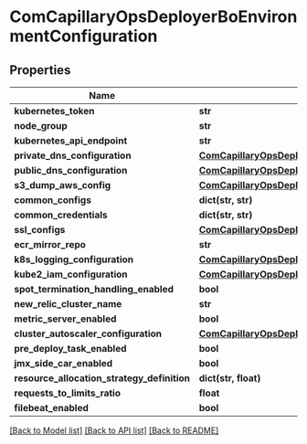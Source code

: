 # ComCapillaryOpsDeployerBoEnvironmentConfiguration

## Properties
Name | Type | Description | Notes
------------ | ------------- | ------------- | -------------
**kubernetes_token** | **str** |  | [optional] 
**node_group** | **str** |  | [optional] 
**kubernetes_api_endpoint** | **str** |  | [optional] 
**private_dns_configuration** | [**ComCapillaryOpsDeployerBoExternalDnsConfiguration**](ComCapillaryOpsDeployerBoExternalDnsConfiguration.md) |  | [optional] 
**public_dns_configuration** | [**ComCapillaryOpsDeployerBoExternalDnsConfiguration**](ComCapillaryOpsDeployerBoExternalDnsConfiguration.md) |  | [optional] 
**s3_dump_aws_config** | [**ComCapillaryOpsDeployerBoS3DumpAwsConfig**](ComCapillaryOpsDeployerBoS3DumpAwsConfig.md) |  | [optional] 
**common_configs** | **dict(str, str)** |  | [optional] 
**common_credentials** | **dict(str, str)** |  | [optional] 
**ssl_configs** | [**ComCapillaryOpsDeployerBoSSLConfigs**](ComCapillaryOpsDeployerBoSSLConfigs.md) |  | [optional] 
**ecr_mirror_repo** | **str** |  | [optional] 
**k8s_logging_configuration** | [**ComCapillaryOpsDeployerBoK8sLoggingConfiguration**](ComCapillaryOpsDeployerBoK8sLoggingConfiguration.md) |  | [optional] 
**kube2_iam_configuration** | [**ComCapillaryOpsDeployerBoKube2IamConfiguration**](ComCapillaryOpsDeployerBoKube2IamConfiguration.md) |  | [optional] 
**spot_termination_handling_enabled** | **bool** |  | [optional] 
**new_relic_cluster_name** | **str** |  | [optional] 
**metric_server_enabled** | **bool** |  | [optional] 
**cluster_autoscaler_configuration** | [**ComCapillaryOpsDeployerBoClusterAutoscalerConfiguration**](ComCapillaryOpsDeployerBoClusterAutoscalerConfiguration.md) |  | [optional] 
**pre_deploy_task_enabled** | **bool** |  | [optional] 
**jmx_side_car_enabled** | **bool** |  | [optional] 
**resource_allocation_strategy_definition** | **dict(str, float)** |  | [optional] 
**requests_to_limits_ratio** | **float** |  | [optional] 
**filebeat_enabled** | **bool** |  | [optional] 

[[Back to Model list]](../README.md#documentation-for-models) [[Back to API list]](../README.md#documentation-for-api-endpoints) [[Back to README]](../README.md)

